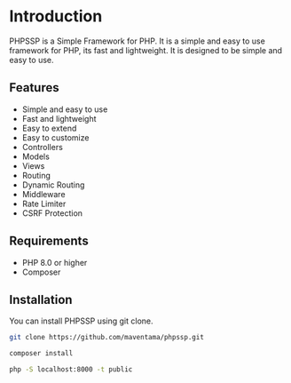 # Introduction

PHPSSP is a Simple Framework for PHP. It is a simple and easy to use framework for PHP, its fast and lightweight. It is designed to be simple and easy to use.

## Features

- Simple and easy to use
- Fast and lightweight
- Easy to extend
- Easy to customize
- Controllers
- Models
- Views
- Routing
- Dynamic Routing
- Middleware
- Rate Limiter
- CSRF Protection

## Requirements

- PHP 8.0 or higher
- Composer

## Installation

You can install PHPSSP using git clone.

```bash
git clone https://github.com/maventama/phpssp.git
```

```bash
composer install
```

```bash
php -S localhost:8000 -t public
```